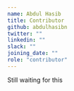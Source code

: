 ```yaml
---
name: Abdul Hasib
title: Contributor
github: abdulhasibn
twitter: ""
linkedin: ""
slack: ""
joining_date: ""
role: "contributor"
---
```


Still waiting for this

